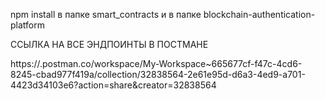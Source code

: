 npm install в папке smart_contracts и в папке blockchain-authentication-platform

ССЫЛКА НА ВСЕ ЭНДПОИНТЫ В ПОСТМАНЕ

https://.postman.co/workspace/My-Workspace~665677cf-f47c-4cd6-8245-cbad977f419a/collection/32838564-2e61e95d-d6a3-4ed9-a701-4423d34103e6?action=share&creator=32838564 